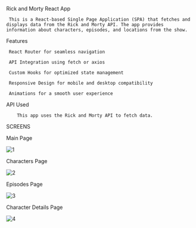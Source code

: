Rick and Morty React App

     This is a React-based Single Page Application (SPA) that fetches and displays data from the Rick and Morty API. The app provides information about characters, episodes, and locations from the show.

Features

     React Router for seamless navigation

     API Integration using fetch or axios

     Custom Hooks for optimized state management

     Responsive Design for mobile and desktop compatibility

     Animations for a smooth user experience

API Used

        This app uses the Rick and Morty API to fetch data.

SCREENS

Main Page 

![1](https://github.com/user-attachments/assets/0f150e55-9e6a-4207-9b99-4a96773258b1)

Characters Page 

![2](https://github.com/user-attachments/assets/0bd26c25-a034-408c-99cb-61d5b0eb509b)

Episodes Page

![3](https://github.com/user-attachments/assets/630c1aef-bcbf-4d5b-9526-76bf6a2c0346)

Character Details Page

![4](https://github.com/user-attachments/assets/c39e6915-abfd-456b-b7b7-360591a23fb8)

